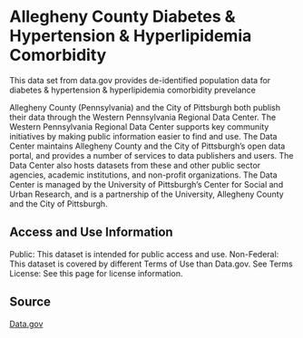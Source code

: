 # Allegheny County Diabetes & Hypertension & Hyperlipidemia Comorbidity

This data set from data.gov provides de-identified population data for diabetes & hypertension & hyperlipidemia comorbidity prevelance

Allegheny County (Pennsylvania) and the City of Pittsburgh both publish their data through the Western Pennsylvania Regional Data Center. The Western Pennsylvania Regional Data Center supports key community initiatives by making public information easier to find and use. The Data Center maintains Allegheny County and the City of Pittsburgh’s open data portal, and provides a number of services to data publishers and users. The Data Center also hosts datasets from these and other public sector agencies, academic institutions, and non-profit organizations. The Data Center is managed by the University of Pittsburgh’s Center for Social and Urban Research, and is a partnership of the University, Allegheny County and the City of Pittsburgh. 

## Access and Use Information
Public: This dataset is intended for public access and use. Non-Federal: This dataset is covered by different Terms of Use than Data.gov. See Terms License: See this page for license information. 

## Source
[Data.gov](https://catalog.data.gov/dataset/diabetes-hypertension-hyperlipidemia-comorbidity)
